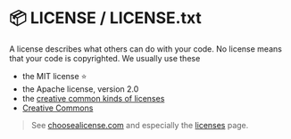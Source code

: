 # 📦 LICENSE / LICENSE.txt

<div class="row row-cols-md-2"><div>

A license describes what others can do with your code. No license means that your code is copyrighted. We usually use these

* the MIT license ⭐
* the Apache license, version 2.0
* the [creative common kinds of licenses](https://creativecommons.org/)
* [Creative Commons](https://creativecommons.org/choose/)

> See [choosealicense.com](https://choosealicense.com/) and especially the [licenses](https://choosealicense.com/licenses/) page.
</div><div>
</div></div>